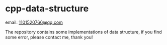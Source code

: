 # cpp-data-structure

email: 1101520766@qq.com

The repository contains some implementations of data structure, if you find some error, please contact me, thank you!